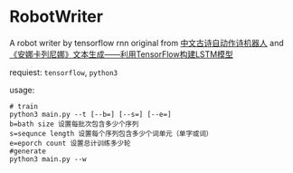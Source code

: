 # RobotWriter
A robot writer by tensorflow rnn
original from [中文古诗自动作诗机器人](https://github.com/jinfagang/tensorflow_poems) and [《安娜卡列尼娜》文本生成——利用TensorFlow构建LSTM模型](https://github.com/NELSONZHAO/zhihu/tree/master/anna_lstm)

requiest: `tensorflow`, `python3`

usage: 

	# train
	python3 main.py --t [--b=] [--s=] [--e=]
	b=bath size 设置每批次包含多少个序列
	s=sequnce length 设置每个序列包含多少个词单元（单字或词）
	e=eporch count 设置总计训练多少轮
	#generate
	python3 main.py --w


